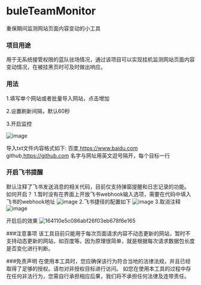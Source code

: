 # buleTeamMonitor

重保期间监测网站页面内容变动的小工具

### 项目用途

用于无系统接管权限的蓝队驻场情况，通过该项目可以实现挂机监测网站页面内容变动情况，在被挂黑页时可及时做出响应。

### 用法

1.填写单个网站或者批量导入网站，点击增加

2.设置刷新间隔，默认60秒

3.开启监控

![image](https://user-images.githubusercontent.com/62692103/197106095-3781f704-1b9a-4fa2-af31-924659ff0422.png)

导入txt文件内容格式如下:
百度,https://www.baidu.com
github,https://github.com
名字与网址用英文逗号隔开，每个目标一行

### 开启飞书提醒
默认注释了飞书发送消息的相关代码，目前仅支持弹窗提醒和日志记录的功能。
如何开启？
1.暂时没有在界面上开放飞书webhook输入选项，需要在代码中填入飞书的webhook地址
![image](https://user-images.githubusercontent.com/62692103/197106789-2b2ceffa-f981-4a4a-858c-1c3f9613e11b.png)
2.飞书捷径的配置如下
![image](https://user-images.githubusercontent.com/62692103/197107156-372bb97d-54e5-4104-b9e1-7373fec1195c.png)
3.取消注释
![image](https://user-images.githubusercontent.com/62692103/197107408-a12adf38-54e8-45c4-9d3c-c7b10ca4fed0.png)

开启后的效果
![164110e5c086abf26f03eb678f6e165](https://user-images.githubusercontent.com/62692103/197108180-cb0c5741-fc38-469c-bdb6-744db6a98cc6.jpg)

###注意事项
该工具目前只能用于每次页面请求内容不动态更新的网站，暂时不支持动态更新的网站，如百度等。因为原理很简单，就是根据每次请求数据包长度是否变化进行判断。

###免责声明
在使用本工具时，您应确保该行为符合当地的法律法规，并且已经取得了足够的授权。请勿对非授权目标进行访问。
如您在使用本工具的过程中存在任何非法行为，您需自行承担相应后果，我们将不承担任何法律及连带责任。
